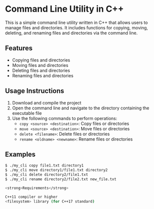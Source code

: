 # Command Line Utility in C++

This is a simple command line utility written in C++ that allows users to manage files and directories. It includes functions for copying, moving, deleting, and renaming files and directories via the command line.

## Features

- Copying files and directories
- Moving files and directories
- Deleting files and directories
- Renaming files and directories

## Usage Instructions

1. Download and compile the project
2. Open the command line and navigate to the directory containing the executable file
3. Use the following commands to perform operations:
   - `copy <source> <destination>`: Copy files or directories
   - `move <source> <destination>`: Move files or directories
   - `delete <filename>`: Delete files or directories
   - `rename <oldname> <newname>`: Rename files or directories

## Examples

```bash
$ ./my_cli copy file1.txt directory1
$ ./my_cli move directory1/file1.txt directory2
$ ./my_cli delete directory2/file1.txt
$ ./my_cli rename directory2/file2.txt new_file.txt

<strong>Requirements</strong>

C++11 compiler or higher
<filesystem> library (for C++17 standard)
